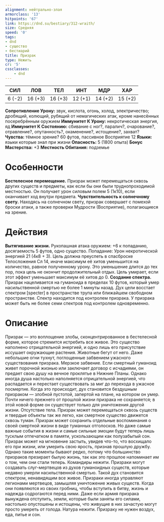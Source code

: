 ```yaml
---
alignment: нейтрально-злая
armorclass: '13'
hitpoints: '67'
link: https://dnd.su/bestiary/312-wraith/
size: Средняя
speed: '0'
tags:
- dnd
- существо
- бестиарий
title: Призрак
type: Нежить
cr: '5'
cssclasses:
    - dnd
---
```



| СИЛ | ЛОВ | ТЕЛ | ИНТ | МДР | ХАР |
|---|---|---|---|---|---|
| 6 (-2) | 16 (+3) | 16 (+3) | 12 (+1) | 14 (+2) | 15 (+2) |
**Сопротивление Урону:** звук, кислота, огонь, холод, электричество; дробящий, колющий, рубящий от немагических атак, кроме нанесённых посеребрённым оружием
**Иммунитет К Урону:** некротическая энергия, яд
**Иммунитет К Состоянию:** сбивание с ног?, паралич?, очарование?, отравление?, опутанность?, окаменение?, истощение?, захват?
**Чувства:** тёмное зрение? 60 футов, пассивное Восприятие 12
**Языки:** языки которые знал при жизни
**Опасность:** 5 (1800 опыта)
**Бонус Мастерства:** +3
**Местность Обитания:** подземье


# Особенности
**Бестелесное перемещение.** Призрак может перемещаться сквозь других существ и предметы, как если бы они были труднопроходимой местностью. Он получает урон силовым полем 5 (1к10), если оканчивает ход внутри предмета.
**Чувствительность к солнечному свету.** Находясь на солнечном свету, призрак совершает с помехой броски атаки, а также проверки Мудрости (Восприятие), полагающиеся на зрение.


# Действия
**Вытягивание жизни.** Рукопашная атака оружием: +6 к попаданию, досягаемость 5 футов, одно существо. Попадание: Урон некротической энергией 21 (4к8 + 3). Цель должна преуспеть в спасброске Телосложения Сл 14, иначе максимум её хитов уменьшится на количество, равное полученному урону. Это уменьшение длится до тех пор, пока цель не окончит продолжительный отдых. Цель умирает, если этот эффект уменьшает максимум её хитов до 0.
**Создание спектра.** Призрак нацеливается на гуманоида в пределах 10 футов, который умер насильственной смертью не более 1 минуты назад. Дух цели восстает спектром [specter] в пространстве трупа или ближайшем свободном пространстве. Спектр находится под контролем призрака. У призрака может быть не более семи спектров под контролем одновременно.


# Описание
Призрак — это воплощение злобы, сконцентрированное в бестелесной форме, которое стремится истребить все живое. Это существо наполнено отрицательной энергией, и одно лишь его присутствие иссушает окружающие растения. Животные бегут от него. Даже небольшие огни тухнут, поглощенные забвением ужасного существования призрака. Мерзкое забвение. Если смертный гуманоид живет порочной жизнью или заключает договор с исчадиями, он предает свою душу на вечное проклятье в Нижние Планы. Однако иногда душа настолько наполняется отрицательной энергией, что распадается и перестает существовать за миг до перехода в ужасное посмертие. Когда это происходит, дух становится бездушным призраком — злобной пустотой, запертой на плане, на котором он умер. Почти ничего прежнего от прошлой жизни призрака не сохраняется; в этой новой форме он существует только для уничтожения другой жизни. Отсутствие тела. Призрак может перемещаться сквозь существ и твердые объекты так же легко, как смертное существо движется сквозь туман. Призрак может сохранить отдельные воспоминания о своей смертной жизни в виде туманных отголосков. Но даже самые важные события в жизни и самые сильные эмоции будут теперь лишь тусклым отпечатком в памяти, ускользающим как полузабытый сон. Призрак может на мгновение застыть, увидев что-то, что восхищало его при жизни, или умерить свою ярость, признав прошлую дружбу. Однако такие моменты бывают редко, потому что большинство призраков презирает былую жизнь, так как это прошлое напоминает им о том, чем они стали теперь. Командиры нежити. Призраки могут создавать слуг-мертвецов из духов гуманоидных существ, которые недавно умерли насильственной смертью. Такой дух становится спектром, ненавидящим все живое. Призраки иногда управляют легионами мертвецов, замышляя уничтожение живых существ. Когда они появляются из своих гробниц, чтобы вступить в битву, жизнь и надежда содрогаются перед ними. Даже если армия призрака вынуждена отступить, земли, которые были заняты его силами, настолько опустошены и истощены, что живущие в них зачастую могут просто умереть от голода. Натура нежити. Призраку не нужен воздух, еда, питье и сон.